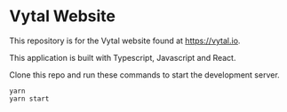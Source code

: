 # Vytal Website

This repository is for the Vytal website found at https://vytal.io.

This application is built with Typescript, Javascript and React.

Clone this repo and run these commands to start the development server.

```
yarn
yarn start
```


